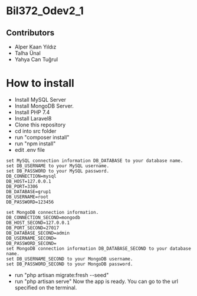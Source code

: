 # Bil372_Odev2_1

Contributors
-
- Alper Kaan Yıldız
- Talha Ünal
- Yahya Can Tuğrul

# How to install
- Install MySQL Server
- Install MongoDB Server.
- Install PHP 7.4
- Install Laravel8
- Clone this repository
- cd into src folder
- run "composer install"
- run "npm install"
- edit .env file
```
set MySQL connection information DB_DATABASE to your database name.
set DB_USERNAME to your MySQL username.
set DB_PASSWORD to your MySQL password.
DB_CONNECTION=mysql
DB_HOST=127.0.0.1
DB_PORT=3306
DB_DATABASE=grup1
DB_USERNAME=root
DB_PASSWORD=123456
```
```
set MongoDB connection information.
DB_CONNECTION_SECOND=mongodb
DB_HOST_SECOND=127.0.0.1
DB_PORT_SECOND=27017
DB_DATABASE_SECOND=admin
DB_USERNAME_SECOND=
DB_PASSWORD_SECOND=
set MongoDB connection information DB_DATABASE_SECOND to your database name.
set DB_USERNAME_SECOND to your MongoDB username.
set DB_PASSWORD_SECOND to your MongoDB password.
```
- run "php artisan migrate:fresh --seed"
- run "php artisan serve"
Now the app is ready. You can go to the url specified on the terminal.
